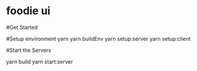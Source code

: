 # foodie ui

#Get Started

#Setup environment 
yarn 
yarn buildEnv 
yarn setup:server
yarn setup:client

#Start the Servers

yarn build
yarn start:server